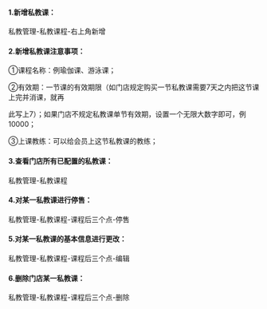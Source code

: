 #### 1.新增私教课：

私教管理-私教课程-右上角新增

#### 2.新增私教课注意事项：

   ①课程名称：例瑜伽课、游泳课；

   ②有效期：一节课的有效期限（如门店规定购买一节私教课需要7天之内把这节课上完并消课，就再   

​                      此写上7）；如果门店不规定私教课单节有效期，设置一个无限大数字即可，例10000；

   ③上课教练：可以给会员上这节私教课的教练；

#### 3.查看门店所有已配置的私教课：

私教管理-私教课程

#### 4.对某一私教课进行停售：

私教管理-私教课程-课程后三个点-停售

#### 5.对某一私教课的基本信息进行更改：

私教管理-私教课程-课程后三个点-编辑

#### 6.删除门店某一私教课：

私教管理-私教课程-课程后三个点-删除